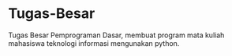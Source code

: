 # Tugas-Besar
Tugas Besar Pemprograman Dasar, membuat program mata kuliah mahasiswa teknologi informasi mengunakan python. 
